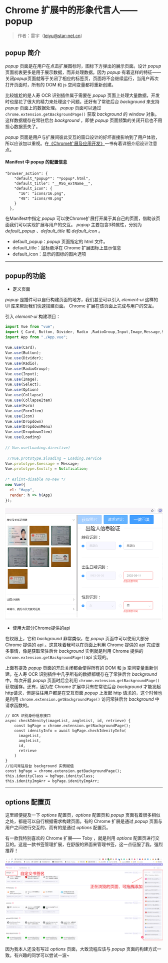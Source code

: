 # Chrome 扩展中的形象代言人—— popup

>作者：雷宇（leiyu@star-net.cn）

## popup 简介

*popup* 页面是在用户在点击扩展图标时，图标下方弹出的展示页面。设计 *popup* 页面初衷更多是用于展示数据，而非处理数据。因为 *popup* 有着这样的特征——关闭*popup*页面就等于关闭了相应的标签页，页面将不会继续运行，当用户再次打开页面时，所有的 DOM 和 js 空间变量都将重新创建。

比较尴尬的是人寿 OCR 识别插件属于需要在 *popup* 页面上处理大量数据，开发时也是花了很大的精力来处理这个问题。还好有了常驻后台 *background* 来支持 *popup* 页面上的数据处理。 *popup* 页面可以通过 `chrome.extension.getBackgroundPage()` 获取 *background* 的 window 对象。这样数据缓存在常驻后台 *background* ，即使 *popup* 页面频繁的关闭开启也不用担心数据丢失了。

*popup* 页面是用户与扩展间彼此交互的窗口设计的好坏直接影响到了用户体验，所以应该加以重视。在[《Chrome扩展及应用开发》][1]一书有着详细介绍设计注意点。


#### Manifest 中 popup 的配置信息

``` JS
"browser_action": {
    "default_*popup*": "*popup*.html",
    "default_title": "__MSG_extName__",
    "default_icon": {
      "16": "icons/16.png",
      "48": "icons/48.png"
    }
  },
```
在Manifest中指定 *popup* 可以使Chrome扩展打开属于其自己的页面，借助该页面我们可以实现扩展与用户的交互。 *popup* 主要包含3种属性，分别为 *default_popup* 、*default_title* 和 *default_icon* 。

- default_popup：*popup* 页面指定的 html 文件。
- default_title：鼠标悬浮在 Chrome 扩展图标上显示信息
- default_icon：显示的图标的图片选项

---------------------------
## popup的功能

* 定义页面

*popup* 是插件可以自行构建页面的地方，我们甚至可以引入 *element-ui* 这样的 UI 库来帮助我们快速搭建页面。 Chrome 扩展在该页面上完成与用户的交互。

引入 *element-ui* 构建项目：
```js
import Vue from "vue";
import { Card, Button, Divider, Radio ,RadioGroup,Input,Image,Message,Select,Option,Collapse,CollapseItem,Form,FormItem,Icon,Dropdown,DropdownMenu,DropdownItem,Loading,Notification} from "element-ui";
import App from "./App.vue";

Vue.use(Card);
Vue.use(Button);
Vue.use(Divider);
Vue.use(Radio);
Vue.use(RadioGroup);
Vue.use(Input);
Vue.use(Image);
Vue.use(Select);
Vue.use(Option)
Vue.use(Collapse)
Vue.use(CollapseItem)
Vue.use(Form)
Vue.use(FormItem)
Vue.use(Icon)
Vue.use(Dropdown)
Vue.use(DropdownMenu)
Vue.use(DropdownItem)
Vue.use(Loading)

// Vue.use(Loading.directive)

 //Vue.prototype.$loading = Loading.service
Vue.prototype.$message = Message;
Vue.prototype.$notify = Notification;

/* eslint-disable no-new */
new Vue({
  el: "#app",
  render: h => h(App)
});
```

![](./image/5-1-核赔云助理popup演示图.png)

* 使用大部分Chrome提供的api

在权限上，它和 *background* 非常类似，在 *popup* 页面中可以使用大部分 Chrome 提供的 api 。这意味着我可以在页面上利用 Chrome 提供的 api 完成很多事情，像是获取常驻后台 *background* 实例就是利用 Chrome 提供的 `chrome.extension.getBackgroundPage()`api 实现的。

上面有提及 *popup* 页面的开启关闭都会使得所有的 DOM 和 js 空间变量重新创建。在人寿 OCR 识别插件中几乎所有的数据都缓存在了常驻后台 *background* 中，每次开启 *popup* 页面时后会利用 `chrome.extension.getBackgroundPage()` 获取缓存。还有，因为在 Chrome 扩展中只有在常驻后台 *background* 才能发起http请求，但是往往用户都是在交互页面 *popup* 上发起 http 请求的，这个时候也是利用 `chrome.extension.getBackgroundPage()` 访问常驻后台 *background* 中请求函数的。

```JS
// OCR 识别身份信息接口
async checkIdenity(imageList, angleList, id, retrieve) {
    const bgPage = chrome.extension.getBackgroundPage();
    const idenityInfo = await bgPage.checkIdenityInfo(
      imageList,
      angleList,
      id,
      retrieve
    )
}
//访问常驻后台 background 实例赋值
const bgPage = chrome.extension.getBackgroundPage();
this.idenityClass = bgPage.idenityClass;
this.idenityImgArr = bgPage.idenityImgArr;
```
-----------------------------

## options 配置页

这里顺便提及一下 *options* 配置页，*options* 配置页和 *popup* 页面有着很多相似之处，都是可以自行根据需求构建页面。有的 Chrome 扩展是通过 *popup* 页面与用户之间进行交互的，而有的是通过 *options* 配置页。


有一款我特别喜欢的 Chrome 扩展—— Toby ，就是利用 *options* 配置页进行交互的。这是一款书签管理扩展，在舒服的界面来管理书签，这一点征服了我。强烈推荐！

![](./image/5-2-tobymini.png)

因为我本人还没有写过 *options* 页面，大致流程应该与 *popup* 页面的构建方式一致。有兴趣的同学可以尝试一波~








[1]:https://pan.baidu.com/s/1p1dVIS4SIoQzNMOacBAyTg
